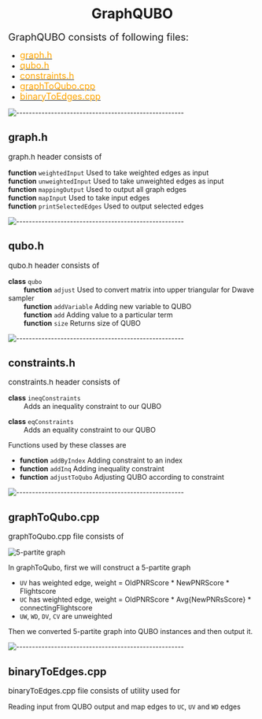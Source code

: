 <h1 align = "center"> GraphQUBO </h1>
<span style="font-size: 20px; "> GraphQUBO consists of following files: </span>

- [<span style="font-size: 18px; color: orange"> graph.h </span>](https://github.com/Kushagra164/InterIIT-PS7/blob/main/GraphQUBO/graph.h)
- [<span style="font-size: 18px; color: orange"> qubo.h </span>](https://github.com/Kushagra164/InterIIT-PS7/blob/main/GraphQUBO/qubo.h)
- [<span style="font-size: 18px; color: orange"> constraints.h </span>](https://github.com/Kushagra164/InterIIT-PS7/blob/main/GraphQUBO/constraints.h)
- [<span style="font-size: 18px; color: orange"> graphToQubo.cpp </span>](https://github.com/Kushagra164/InterIIT-PS7/blob/main/GraphQUBO/graphToQubo.cpp)
- [<span style="font-size: 18px; color: orange"> binaryToEdges.cpp </span>](https://github.com/Kushagra164/InterIIT-PS7/blob/main/GraphQUBO/binaryToEdges.cpp)

![-----------------------------------------------------](https://raw.githubusercontent.com/andreasbm/readme/master/assets/lines/rainbow.png)

<h2 align = "left"> graph.h </h2>
<span style="font-size: 15px;"> graph.h header consists of </span> 

<strong>function</strong> `weightedInput` Used to take weighted edges as input<br>
<strong>function</strong> `unweightedInput` Used to take unweighted edges as input<br>
<strong>function</strong> `mappingOutput` Used to output all graph edges<br>
<strong>function</strong> `mapInput` Used to take input edges<br>
<strong>function</strong> `printSelectedEdges` Used to output selected edges<br>

![-----------------------------------------------------](https://raw.githubusercontent.com/andreasbm/readme/master/assets/lines/rainbow.png)

<h2 align = "left"> qubo.h </h2>
<span style="font-size: 15px;"> qubo.h header consists of </span> 

<strong>class</strong> `qubo`<br>
&nbsp; &nbsp; &nbsp; &nbsp; <strong>function</strong> `adjust` Used to convert matrix into upper triangular for Dwave sampler<br>
&nbsp; &nbsp; &nbsp; &nbsp; <strong>function</strong> `addVariable` Adding new variable to QUBO<br>
&nbsp; &nbsp; &nbsp; &nbsp; <strong>function</strong> `add` Adding value to a particular term<br>
&nbsp; &nbsp; &nbsp; &nbsp; <strong>function</strong> `size` Returns size of QUBO<br>

![-----------------------------------------------------](https://raw.githubusercontent.com/andreasbm/readme/master/assets/lines/rainbow.png)

<h2 align = "left"> constraints.h </h2>
<span style="font-size: 15px;"> constraints.h header consists of </span> 

<strong>class</strong> `ineqConstraints` <br>
&nbsp; &nbsp; &nbsp; &nbsp; Adds an inequality constraint to our QUBO<br>

<strong>class</strong> `eqConstraints` <br>
&nbsp; &nbsp; &nbsp; &nbsp; Adds an equality constraint to our QUBO<br>

Functions used by these classes are<br>
- <strong>function</strong> `addByIndex` Adding constraint to an index<br>
- <strong>function</strong> `addInq` Adding inequality constraint<br>
- <strong>function</strong> `adjustToQubo` Adjusting QUBO according to constraint<br>

![-----------------------------------------------------](https://raw.githubusercontent.com/andreasbm/readme/master/assets/lines/rainbow.png)

<h2 align = "left"> graphToQubo.cpp </h2>
<span style="font-size: 15px;"> graphToQubo.cpp file consists of </span> 

![5-partite graph](https://github.com/Kushagra164/InterIIT-PS7/blob/main/Images/_pentagraph.png)

In graphToQubo, first we will construct a 5-partite graph<br>

- `UV` has weighted edge, weight = OldPNRScore * NewPNRScore * Flightscore<br>
- `UC` has weighted edge, weight = OldPNRScore * Avg{NewPNRsScore} * connectingFlightscore<br>
- `UW`, `WD`, `DV`, `CV` are unweighted<br>

Then we converted 5-partite graph into QUBO instances and then output it.<br>

![-----------------------------------------------------](https://raw.githubusercontent.com/andreasbm/readme/master/assets/lines/rainbow.png)

<h2 align = "left"> binaryToEdges.cpp </h2>
<span style="font-size: 15px;"> binaryToEdges.cpp file consists of utility used for </span> 

Reading input from QUBO output and map edges to `UC`, `UV` and `WD` edges<br>












